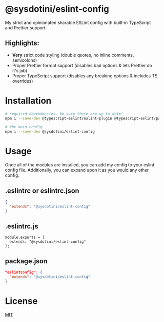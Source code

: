 # @sysdotini/eslint-config

My strict and opinionated sharable ESLint config with built-in TypeScript and Prettier support.

## Highlights:

- **Very** strict code styling (double quotes, no inline comments, semicolons)
- Proper Prettier format support (disables bad options & lets Prettier do it's job)
- Proper TypeScript support (disables any breaking options & includes TS overrides)

# Installation

```sh
# required dependencies. be sure these are up to date!
npm i --save-dev @typescript-eslint/eslint-plugin @typescript-eslint/parser eslint-config-prettier eslint-plugin-prettier

# the main config
npm i --save-dev @sysdotini/eslint-config
```

# Usage

Once all of the modules are installed, you can add my config to your eslint config file. Additionally, you can expand upon it as you would any other config.

## .eslintrc or eslintrc.json

```JSON
{
  "extends": "@sysdotini/eslint-config"
}
```

## .eslintrc.js

```JS
module.exports = {
  extends: "@sysdotini/eslint-config"
};
```

## package.json

```JSON
"eslintConfig": {
  "extends": "@sysdotini/eslint-config"
}
```

# License

[MIT][license]

[license]: LICENSE "The MIT License"
